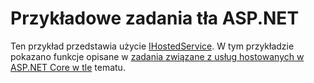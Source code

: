# <a name="aspnet-background-tasks-sample"></a>Przykładowe zadania tła ASP.NET

Ten przykład przedstawia użycie [IHostedService](https://docs.microsoft.com/dotnet/api/microsoft.extensions.hosting.ihostedservice). W tym przykładzie pokazano funkcje opisane w [zadania związane z usług hostowanych w ASP.NET Core w tle](https://docs.microsoft.com/aspnet/core/fundamentals/hosted-services) tematu.
